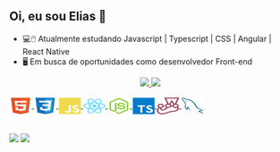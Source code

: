 ## Oi, eu sou Elias 👋


- 💻🖱️ Atualmente estudando Javascript | Typescript | CSS | Angular | React Native
- 🖥️ Em busca de oportunidades como desenvolvedor Front-end 

<div align="center">
  <a href="https://www.linkedin.com/in/elias-silva-1600b0b1/">
  <img height="180em" src="https://github-readme-stats.vercel.app/api?username=Elias0198es&show_icons=true&theme=dracula&include_all_commits=true&count_private=true"/>
  <img height="180em" src="https://github-readme-stats.vercel.app/api/top-langs/?username=Elias0198es&layout=compact&langs_count=7&theme=dracula"/>
</div>
  
  <div style="display: inline_block"><br>
  <img align="center" alt="Elias-HTML" height="30" width="40" src="https://raw.githubusercontent.com/devicons/devicon/master/icons/html5/html5-original.svg">
  <img align="center" alt="Elias-CSS" height="30" width="40" src="https://raw.githubusercontent.com/devicons/devicon/master/icons/css3/css3-original.svg">
  <img align="center" alt="Elias-Js" height="30" width="40" src="https://raw.githubusercontent.com/devicons/devicon/master/icons/javascript/javascript-plain.svg">
  <img align="center" alt="Elias-React" height="30" width="40" src="https://raw.githubusercontent.com/devicons/devicon/master/icons/react/react-original.svg">
  <img align="center" alt="Elias-Node" height="30" width="40" src="https://raw.githubusercontent.com/devicons/devicon/master/icons/nodejs/nodejs-original.svg">
  <img align="center" alt="Elias-Ts" height="30" width="40" src="https://raw.githubusercontent.com/devicons/devicon/master/icons/typescript/typescript-plain.svg">
  <img align="center" alt="Elias-Jest" height="30" width="40" src="https://raw.githubusercontent.com/devicons/devicon/master/icons/jest/jest-plain.svg">
  <img align="center" alt="Elias-Mysql" height="30" width="40" src="https://raw.githubusercontent.com/devicons/devicon/master/icons/mysql/mysql-plain.svg">
  </div>
  
  </br>
  </br>
  
  <div> 
  <a href = "mailto:inboxsilva1998@gmail.com"><img height="25" src="https://img.shields.io/badge/Gmail-D14836?style=for-the-badge&logo=gmail&logoColor=white" target="_blank"></a>
  <a href="https://www.linkedin.com/in/elias-silva-1600b0b1/" target="_blank"><img height="25" src="https://img.shields.io/badge/-LinkedIn-%230077B5?style=for-the-     badge&logo=linkedin&logoColor=white" target="_blank"></a> 
  </div>


